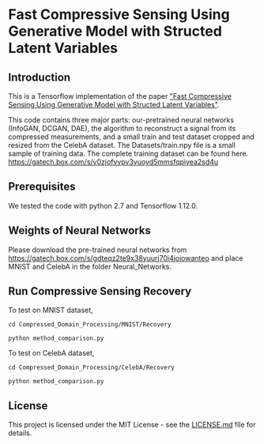 # Fast Compressive Sensing Using Generative Model with Structed Latent Variables

## Introduction
This is a Tensorflow implementation of the paper ["Fast Compressive Sensing Using Generative Model with Structed Latent Variables"](http://arxiv.org/abs/1902.06913).

This code contains three major parts: our-pretrained neural networks (InfoGAN, DCGAN, DAE), the algorithm to reconstruct a signal from its compressed measurements, and a small train and test dataset cropped and resized from the CelebA dataset.
The Datasets/train.npy file is a small sample of training data. The complete training dataset can be found here. https://gatech.box.com/s/v0zjofvvpv3vuoyd5mmsfqpiyea2sd4u

## Prerequisites

We tested the code with python 2.7 and Tensorflow 1.12.0.

## Weights of Neural Networks
Please download the pre-trained neural networks from https://gatech.box.com/s/gdteqz2te9x38yuurj70i4joiowanteo and place MNIST and CelebA in the folder Neural_Networks.

## Run Compressive Sensing Recovery

To test on MNIST dataset,

```
cd Compressed_Domain_Processing/MNIST/Recovery

python method_comparison.py 
```


To test on CelebA dataset,

```
cd Compressed_Domain_Processing/CelebA/Recovery

python method_comparison.py 
```


## License

This project is licensed under the MIT License - see the [LICENSE.md](https://github.com/sihan-zeng/f-csrg/blob/master/LICENSE) file for details.



